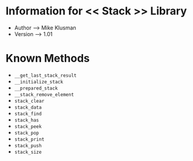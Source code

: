 # Information for << Stack >> Library

* Author --> Mike Klusman
* Version --> 1.01

# Known Methods

* `__get_last_stack_result`
* `__initialize_stack`
* `__prepared_stack`
* `__stack_remove_element`
* `stack_clear`
* `stack_data`
* `stack_find`
* `stack_has`
* `stack_peek`
* `stack_pop`
* `stack_print`
* `stack_push`
* `stack_size`

